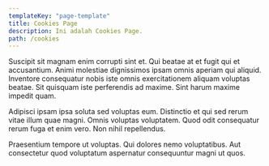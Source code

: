 ```yaml
---
templateKey: "page-template"
title: Cookies Page
description: Ini adalah Cookies Page.
path: /cookies
---
```


Suscipit sit magnam enim corrupti sint et. Qui beatae at et fugit qui et accusantium. Animi molestiae dignissimos ipsam omnis aperiam qui aliquid. Inventore consequatur nobis iste omnis exercitationem aliquam voluptas beatae. Sit quisquam iste perferendis ad maxime. Sint harum maxime impedit quam.

Adipisci ipsam ipsa soluta sed voluptas eum. Distinctio et qui sed rerum vitae illum quae magni. Omnis voluptas voluptatem. Quod odit consequatur rerum fuga et enim vero. Non nihil repellendus.

Praesentium tempore ut voluptas. Qui dolores nemo voluptatibus. Aut consectetur quod voluptatum aspernatur consequuntur magni ut quos.
